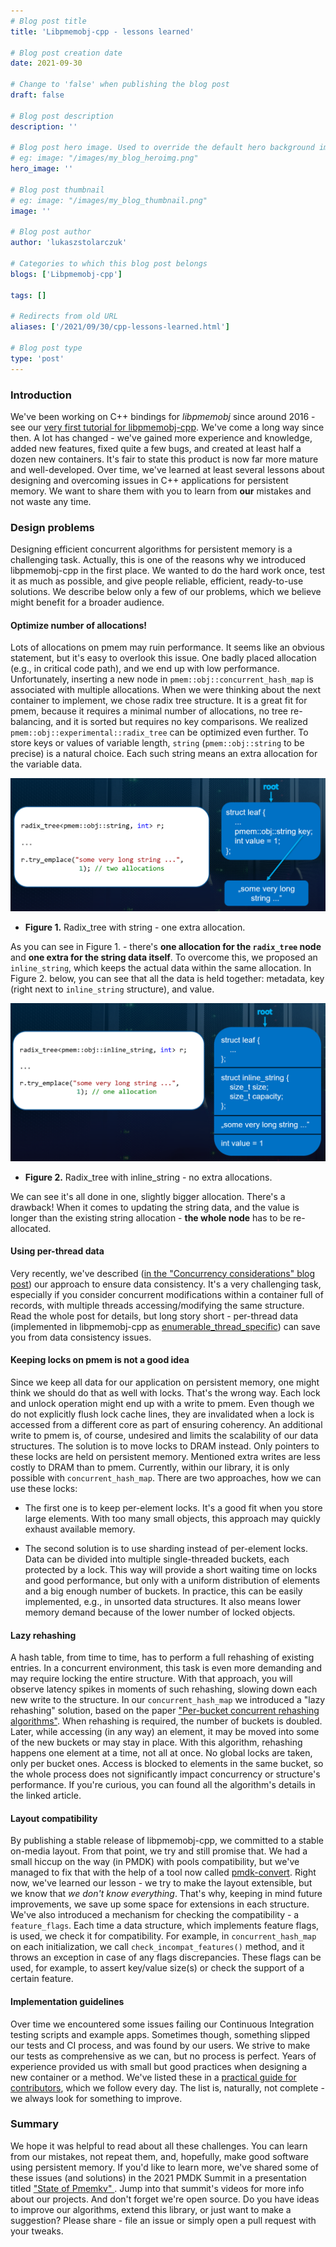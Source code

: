 ```yaml
---
# Blog post title
title: 'Libpmemobj-cpp - lessons learned'

# Blog post creation date
date: 2021-09-30

# Change to 'false' when publishing the blog post
draft: false

# Blog post description
description: ''

# Blog post hero image. Used to override the default hero background image.
# eg: image: "/images/my_blog_heroimg.png"
hero_image: ''

# Blog post thumbnail
# eg: image: "/images/my_blog_thumbnail.png"
image: ''

# Blog post author
author: 'lukaszstolarczuk'

# Categories to which this blog post belongs
blogs: ['Libpmemobj-cpp']

tags: []

# Redirects from old URL
aliases: ['/2021/09/30/cpp-lessons-learned.html']

# Blog post type
type: 'post'
---
```


### Introduction

We've been working on C++ bindings for _libpmemobj_ since around 2016 - see our [very first
tutorial for libpmemobj-cpp][cpp_tutorial_blog]. We've come a long way since then. A lot has
changed - we've gained more experience and knowledge, added new features, fixed quite a few
bugs, and created at least half a dozen new containers. It's fair to state this product is now
far more mature and well-developed. Over time, we've learned at least several lessons about
designing and overcoming issues in C++ applications for persistent memory. We want to share
them with you to learn from **our** mistakes and not waste any time.

### Design problems

Designing efficient concurrent algorithms for persistent memory is a challenging task.
Actually, this is one of the reasons why we introduced libpmemobj-cpp in the first place.
We wanted to do the hard work once, test it as much as possible, and give people reliable,
efficient, ready-to-use solutions. We describe below only a few of our problems, which
we believe might benefit for a broader audience.

#### Optimize number of allocations!

Lots of allocations on pmem may ruin performance. It seems like an obvious statement, but
it's easy to overlook this issue. One badly placed allocation (e.g., in critical
code path), and we end up with low performance. Unfortunately, inserting a new node in
`pmem::obj::concurrent_hash_map` is associated with multiple allocations.
When we were thinking about the next container to implement, we chose radix tree structure.
It is a great fit for pmem, because it requires a minimal number of allocations, no tree
re-balancing, and it is sorted but requires no key comparisons. We realized
`pmem::obj::experimental::radix_tree` can be optimized even further. To store keys or
values of variable length, `string` (`pmem::obj::string` to be precise) is a natural
choice. Each such string means an extra allocation for the variable data.

![Radix tree with string](/images/posts/cpp_lessons_string.png 'Radix tree with string')

- **Figure 1.** Radix_tree with string - one extra allocation.

As you can see in Figure 1. - there's **one allocation for the `radix_tree` node**
and **one extra for the string data itself**. To overcome this, we proposed an
`inline_string`, which keeps the actual data within the same allocation. In Figure 2.
below, you can see that all the data is held together: metadata, key
(right next to `inline_string` structure), and value.

![Radix tree with inline_string](/images/posts/cpp_lessons_inline_string.png 'Radix tree with inline_string')

- **Figure 2.** Radix_tree with inline_string - no extra allocations.

We can see it's all done in one, slightly bigger allocation. There's a drawback! When
it comes to updating the string data, and the value is longer than the existing string
allocation - **the whole node** has to be re-allocated.

#### Using per-thread data

Very recently, we've described ([in the "Concurrency considerations" blog post][concurrency_blog])
our approach to ensure data consistency. It's a very challenging task, especially if
you consider concurrent modifications within a container full of records, with multiple
threads accessing/modifying the same structure. Read the whole post for details,
but long story short - per-thread data (implemented in libpmemobj-cpp as
[enumerable_thread_specific][ptls_docs]) can save you from data consistency issues.

#### Keeping locks on pmem is not a good idea

Since we keep all data for our application on persistent memory, one might think we should
do that as well with locks. That's the wrong way. Each lock and unlock operation might end up
with a write to pmem. Even though we do not explicitly flush lock cache lines, they are
invalidated when a lock is accessed from a different core as part of ensuring coherency.
An additional write to pmem is, of course, undesired and limits the scalability of our data
structures. The solution is to move locks to DRAM instead. Only pointers to these locks
are held on persistent memory. Mentioned extra writes are less costly to DRAM than to pmem.
Currently, within our library, it is only possible with `concurrent_hash_map`. There are
two approaches, how we can use these locks:

- The first one is to keep per-element locks. It's a good fit when you store large
  elements. With too many small objects, this approach may quickly exhaust available memory.

- The second solution is to use sharding instead of per-element locks. Data can be divided
  into multiple single-threaded buckets, each protected by a lock. This way will provide
  a short waiting time on locks and good performance, but only with a uniform distribution of
  elements and a big enough number of buckets. In practice, this can be easily implemented,
  e.g., in unsorted data structures. It also means lower memory demand because of the lower
  number of locked objects.

#### Lazy rehashing

A hash table, from time to time, has to perform a full rehashing of existing entries.
In a concurrent environment, this task is even more demanding and may require locking
the entire structure. With that approach, you will observe latency spikes in moments
of such rehashing, slowing down each new write to the structure. In our
`concurrent_hash_map` we introduced a "lazy rehashing" solution, based on the paper
["Per-bucket concurrent rehashing algorithms"][rehashing_pdf]. When rehashing
is required, the number of buckets is doubled. Later, while accessing (in any way)
an element, it may be moved into some of the new buckets or may stay in place. With
this algorithm, rehashing happens one element at a time, not all at once. No global
locks are taken, only per bucket ones. Access is blocked to elements in the same
bucket, so the whole process does not significantly impact concurrency or structure's
performance. If you're curious, you can found all the algorithm's details in the
linked article.

#### Layout compatibility

By publishing a stable release of libpmemobj-cpp, we committed to a stable on-media layout.
From that point, we try and still promise that. We had a small hiccup on the way (in PMDK)
with pools compatibility, but we've managed to fix that with the help of a tool now called
[pmdk-convert][pmdk_convert_blog]. Right now, we've learned our lesson - we try to make the
layout extensible, but we know that _we don't know everything_. That's why, keeping in mind
future improvements, we save up some space for extensions in each structure. We've also
introduced a mechanism for checking the compatibility - a `feature_flags`. Each time a data
structure, which implements feature flags, is used, we check it for compatibility. For example,
in `concurrent_hash_map` on each initialization, we call `check_incompat_features()` method,
and it throws an exception in case of any flags discrepancies. These flags can be used,
for example, to assert key/value size(s) or check the support of a certain feature.

#### Implementation guidelines

Over time we encountered some issues failing our Continuous Integration testing scripts
and example apps. Sometimes though, something slipped our tests and CI process, and was
found by our users. We strive to make our tests as comprehensive as we can, but no process
is perfect. Years of experience provided us with small but good practices when designing
a new container or a method. We've listed these in a
[practical guide for contributors][container_contrib], which we follow every day.
The list is, naturally, not complete - we always look for something to improve.

### Summary

We hope it was helpful to read about all these challenges. You can learn from our mistakes,
not repeat them, and, hopefully, make good software using persistent memory. If you'd like
to learn more, we've shared some of these issues (and solutions) in the 2021 PMDK Summit
in a presentation titled ["State of Pmemkv" ][summit_state_pmemkv]. Jump into that summit's
videos for more info about our projects. And don't forget we're open source. Do you have
ideas to improve our algorithms, extend this library, or just want to make a suggestion?
Please share - file an issue or simply open a pull request with your tweaks.

[cpp_tutorial_blog]: https://pmem.io/2016/01/12/cpp-01.html
[concurrency_blog]: https://pmem.io/2021/09/17/concurrency.html
[ptls_docs]: https://pmem.io/libpmemobj-cpp/master/doxygen/classpmem_1_1detail_1_1enumerable__thread__specific.html
[rehashing_pdf]: https://arxiv.org/ftp/arxiv/papers/1509/1509.02235.pdf
[pmdk_convert_blog]: https://pmem.io/2019/02/01/pool-conversion-tool.html
[container_contrib]: https://github.com/pmem/libpmemobj-cpp/blob/master/CONTRIBUTING.md#implementing-persistent-containers
[summit_state_pmemkv]: https://pmem.io/pmdksummit2021/
